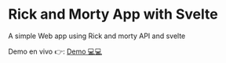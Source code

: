 # Rick and Morty App with Svelte

A simple Web app using Rick and morty API and svelte

Demo en vivo 👉: [Demo 💻💻](https://rick-and-morty-app-svelte.herokuapp.com/)

